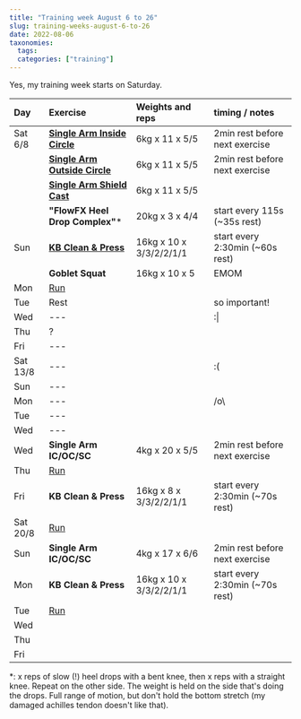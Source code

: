 ```yaml
---
title: "Training week August 6 to 26"
slug: training-weeks-august-6-to-26
date: 2022-08-06
taxonomies:
  tags: 
  categories: ["training"]
---
```



Yes, my training week starts on Saturday.

| Day      | Exercise                                                                     | Weights and reps        | timing / notes                  |
| :------- | :--------------------------------------------------------------------------- | :---------------------- | :------------------------------ |
| Sat 6/8  | [**Single Arm Inside Circle**](https://www.youtube.com/watch?v=0ZzoCasyoAM)  | 6kg x 11 x 5/5          | 2min rest before next exercise  |
|          | [**Single Arm Outside Circle**](https://www.youtube.com/watch?v=OydLETgLfMA) | 6kg x 11 x 5/5          | 2min rest before next exercise  |
|          | [**Single Arm Shield Cast**](https://www.youtube.com/watch?v=LKNgPDX2wRk)    | 6kg x 11 x 5/5          |                                 |
|          | **"FlowFX Heel Drop Complex"**\*                                             | 20kg x 3 x 4/4          | start every 115s (~35s rest)    |
| Sun      | [**KB Clean & Press**](https://www.youtube.com/watch?v=48qvCvJJr8Y)          | 16kg x 10 x 3/3/2/2/1/1 | start every 2:30min (~60s rest) |
|          | **Goblet Squat**                                                             | 16kg x 10 x 5           | EMOM                            |
| Mon      | [Run](https://runalyze.com/shared/wrssr)                                     |                         |                                 |
| Tue      | Rest                                                                         |                         | so important!                   |
| Wed      | ---                                                                          |                         | :\|                             |
| Thu      | ?                                                                            |                         |                                 |
| Fri      | ---                                                                          |                         |                                 |
| Sat 13/8 | ---                                                                          |                         | :(                              |
| Sun      | ---                                                                          |                         |                                 |
| Mon      | ---                                                                          |                         | /o\                             |
| Tue      | ---                                                                          |                         |                                 |
| Wed      | ---                                                                          |                         |                                 |
| Wed      | **Single Arm IC/OC/SC**                                                      | 4kg x 20 x 5/5          | 2min rest before next exercise  |
| Thu      | [Run](https://runalyze.com/shared/x8c03)                                     |                         |                                 |
| Fri      | **KB Clean & Press**                                                         | 16kg x 8 x 3/3/2/2/1/1  | start every 2:30min (~70s rest) |
| Sat 20/8 | [Run](https://runalyze.com/shared/x9p82)                                     |                         |                                 |
| Sun      | **Single Arm IC/OC/SC**                                                      | 4kg x 17 x 6/6          | 2min rest before next exercise  |
| Mon      | **KB Clean & Press**                                                         | 16kg x 10 x 3/3/2/2/1/1 | start every 2:30min (~70s rest) |
| Tue      | [Run](https://runalyze.com/shared/xep1e)                                     |                         |                                 |
| Wed      |                                                                              |                         |                                 |
| Thu      |                                                                              |                         |                                 |
| Fri      |                                                                              |                         |                                 |

\*: x reps of slow (!) heel drops with a bent knee, then x reps with a straight
knee. Repeat on the other side. The weight is held on the side that's doing the
drops. Full range of motion, but don't hold the bottom stretch (my damaged
achilles tendon doesn't like that).
